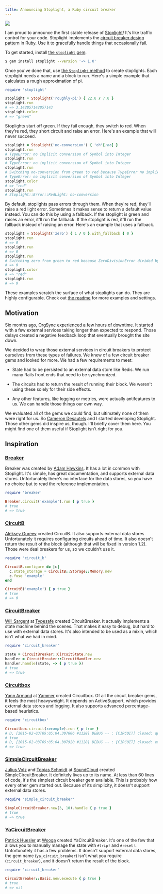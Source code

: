 ```yaml
---
title: Announcing Stoplight, a Ruby circuit breaker
---
```


![][1]

I am proud to announce the first stable release of [Stoplight][2]!
It's like traffic control for your code. Stoplight implements the
[circuit breaker design pattern][3] in Ruby. Use it to gracefully
handle things that occasionally fail.

To get started, install [the `stoplight` gem][4].

``` sh
$ gem install stoplight --version '~> 1.0'
```

Once you've done that, use [the `Stoplight` method][5] to create
stoplights. Each stoplight needs a name and a block to run. Here's
a simple example that calculates a rough approximation of pi.

``` rb
require 'stoplight'

stoplight = Stoplight('roughly-pi') { 22.0 / 7.0 }
stoplight.run
# => 3.142857142857143
stoplight.color
# => "green"
```

Stoplights start off green. If they fail enough, they switch to
red. When they're red, they short circuit and raise an error. Here's
an example that will never succeed.

``` rb
stoplight = Stoplight('no-conversion') { 'oh'[:no] }
stoplight.run
# TypeError: no implicit conversion of Symbol into Integer
stoplight.run
# TypeError: no implicit conversion of Symbol into Integer
stoplight.run
# Switching no-conversion from green to red because TypeError no implicit conversion of Symbol into Integer
# TypeError: no implicit conversion of Symbol into Integer
stoplight.color
# => "red"
stoplight.run
# Stoplight::Error::RedLight: no-conversion
```

By default, stoplights pass errors through them. When they're red,
they'll raise a red light error. Sometimes it makes sense to return
a default value instead. You can do this by using a fallback. If
the stoplight is green and raises an error, it'll run the fallback.
If the stoplight is red, it'll run the fallback instead of raising
an error. Here's an example that uses a fallback.

``` rb
stoplight = Stoplight('zero') { 1 / 0 }.with_fallback { 0 }
stoplight.run
# => 0
stoplight.run
# => 0
stoplight.run
# Switching zero from green to red because ZeroDivisionError divided by 0
# => 0
stoplight.color
# => "red"
stoplight.run
# => 0
```

These examples scratch the surface of what stoplights can do. They
are highly configurable. Check out [the readme][6] for more examples
and settings.

## Motivation

Six months ago, [OrgSync experienced a few hours of downtime][7].
It started with a few external services taking longer than expected
to respond. Those delays created a negative feedback loop that
eventually brought the site down.

We decided to wrap those external services in circuit breakers to
protect ourselves from these types of failures. We knew of a few
circuit breaker gems and looked for more. We had a few requirements
to meet:

- State had to be persisted to an external data store like Redis.
  We run many Rails front ends that need to be synchronized.

- The circuits had to return the result of running their block. We
  weren't using these solely for their side effects.

- Any other features, like logging or metrics, were actually
  antifeatures to us. We can handle those things our own way.

We evaluated all of the gems we could find, but ultimately none of
them were right for us. So [Cameron Desautels][8] and I started
developing Stoplight. Those other gems did inspire us, though. I'll
briefly cover them here. You might find one of them useful if
Stoplight isn't right for you.

## Inspiration

### [Breaker][9]

Breaker was created by [Adam Hawkins][10]. It has a lot in common
with Stoplight. It's simple, has great documentation, and supports
external data stores. Unfortunately there's no interface for the
data stores, so you have no choice but to read the reference
implementation.

``` rb
require 'breaker'

Breaker.circuit('example').run { p true }
# true
# => true
```

### [CircuitB][11]

[Aleksey Gureev][12] created CircuitB. It also supports external
data stores. Unfortunately it requires configuring circuits ahead
of time. It also doesn't return the result of the block (although
that will be fixed in version 1.2). Those were deal breakers for
us, so we couldn't use it.

``` rb
require 'circuit_b'

CircuitB.configure do |c|
  c.state_storage = CircuitB::Storage::Memory.new
  c.fuse 'example'
end

CircuitB('example') { p true }
# true
# => 0
```

### [CircuitBreaker][13]

[Will Sargent][14] at [Typesafe][15] created CircuitBreaker. It
actually implements a state machine behind the scenes. That makes
it easy to debug, but hard to use with external data stores. It's
also intended to be used as a mixin, which isn't what we had in
mind.

``` rb
require 'circuit_breaker'

state = CircuitBreaker::CircuitState.new
handler = CircuitBreaker::CircuitHandler.new
handler.handle(state, -> { p true })
# true
# => true
```

### [Circuitbox][16]

[Yann Armand][17] at [Yammer][18] created Circuitbox. Of all the
circuit breaker gems, it feels the most heavyweight. It depends on
ActiveSupport, which provides external data stores and logging. It
also supports advanced percentage-based heuristics.

``` rb
require 'circuitbox'

Circuitbox.circuit(:example).run { p true }
# D, [2015-02-03T09:05:04.307606 #1128] DEBUG -- : [CIRCUIT] closed: querying example
# true
# D, [2015-02-03T09:05:04.307920 #1128] DEBUG -- : [CIRCUIT] closed: example querie success
# => true
```

### [SimpleCircuitBreaker][19]

[Julius Volz][20] and [Tobias Schmidt][21] at [SoundCloud][22]
created SimpleCircuitBreaker. It definitely lives up to its name.
At less than 60 lines of code, it's the simplest circuit breaker
gem available. This is probably how every other gem started out.
Because of its simplicity, it doesn't support external data stores.

``` rb
require 'simple_circuit_breaker'

SimpleCircuitBreaker.new(3, 10).handle { p true }
# true
# => true
```

### [YaCircuitBreaker][23]

[Patrick Huesler][24] at [Wooga][25] created YaCircuitBreaker. It's
one of the few that allows you to manually manage the state with
`#trip!` and `#reset!`. Unfortunately it has a few problems. It
doesn't support external data stores, the gem name (`ya_circuit_breaker`)
isn't what you require (`circuit_breaker`), and it doesn't return
the result of the block.

``` rb
require 'circuit_breaker'

CircuitBreaker::Basic.new.execute { p true }
# true
# => nil
```

[1]: /static/images/2015/02/19/stoplight.svg
[2]: https://github.com/orgsync/stoplight
[3]: http://en.wikipedia.org/wiki/Circuit_breaker_design_pattern
[4]: https://rubygems.org/gems/stoplight
[5]: http://www.rubydoc.info/github/orgsync/stoplight/toplevel:Stoplight
[6]: https://github.com/orgsync/stoplight/blob/v1.0.0/README.md#readme
[7]: http://status.orgsync.com/incidents/1j6zkfj2dbdy
[8]: http://camdez.com
[9]: https://github.com/ahawkins/breaker
[10]: https://github.com/ahawkins
[11]: https://github.com/alg/circuit_b
[12]: https://github.com/alg
[13]: https://github.com/wsargent/circuit_breaker
[14]: https://github.com/wsargent
[15]: https://typesafe.com
[16]: https://github.com/yammer/circuitbox
[17]: https://github.com/yarmand
[18]: https://www.yammer.com
[19]: https://github.com/soundcloud/simple_circuit_breaker
[20]: https://github.com/juliusv
[21]: https://github.com/grobie
[22]: https://soundcloud.com
[23]: https://github.com/wooga/circuit_breaker
[24]: https://github.com/phuesler
[25]: https://www.wooga.com
